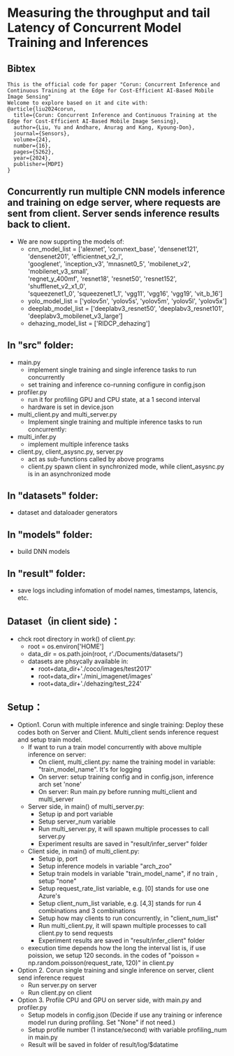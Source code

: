 # Measuring the throughput and tail Latency of Concurrent Model Training and Inferences

## Bibtex
    This is the official code for paper "Corun: Concurrent Inference and Continuous Training at the Edge for Cost-Efficient AI-Based Mobile Image Sensing"
    Welcome to explore based on it and cite with:
    @article{liu2024corun,
      title={Corun: Concurrent Inference and Continuous Training at the Edge for Cost-Efficient AI-Based Mobile Image Sensing},
      author={Liu, Yu and Andhare, Anurag and Kang, Kyoung-Don},
      journal={Sensors},
      volume={24},
      number={16},
      pages={5262},
      year={2024},
      publisher={MDPI}
    }

##  Concurrently run multiple CNN models inference and training on edge server, where requests are sent from client. Server sends inference results back to client.
   - We are now supprting the models of:
     - cnn_model_list = ['alexnet', 'convnext_base', 'densenet121', 'densenet201', 'efficientnet_v2_l', \
                    'googlenet', 'inception_v3', 'mnasnet0_5', 'mobilenet_v2', 'mobilenet_v3_small', \
                    'regnet_y_400mf', 'resnet18', 'resnet50', 'resnet152', 'shufflenet_v2_x1_0', \
                    'squeezenet1_0', 'squeezenet1_1', 'vgg11', 'vgg16', 'vgg19', 'vit_b_16']
     - yolo_model_list = ['yolov5n', 'yolov5s', 'yolov5m', 'yolov5l', 'yolov5x']
     - deeplab_model_list = ['deeplabv3_resnet50', 'deeplabv3_resnet101', 'deeplabv3_mobilenet_v3_large']
     - dehazing_model_list = ['RIDCP_dehazing']

## In "src" folder:
 - main.py
   - implement single training and single inference tasks to run concurrently
   - set training and inference co-running configure in config.json
 - profiler.py
   - run it for profiling GPU and CPU state, at a 1 second interval
   - hardware is set in device.json
 - multi_client.py and multi_server.py
   - Implement single training and multiple inference tasks to run concurrently: 
 - multi_infer.py
   - implement multiple inference tasks
 - client.py, client_asysnc.py, server.py
   - act as sub-functions called by above programs 
   - client.py spawn client in synchronized mode, while client_asysnc.py is in an asynchronized mode
## In "datasets" folder:
 - dataset and dataloader generators 
## In "models" folder:
 - build DNN models
## In "result" folder:
 - save logs including infomation of model names, timestamps, latencis, etc.

## Dataset（in client side)：
   - chck root directory in work() of client.py:
     - root = os.environ['HOME']
     - data_dir = os.path.join(root, r'./Documents/datasets/')
     - datasets are phsycally available in:
       - root+data_dir+'./coco/images/test2017'
       - root+data_dir+'./mini_imagenet/images'
       - root+data_dir+'./dehazing/test_224'
       
## Setup：
 - Option1. Corun with multiple inference and single training:
   Deploy these codes both on Server and Client. Multi_client sends inference request and setup train model.  
   - If want to run a train model concurrently with above multiple inference on server:
     - On client, multi_client.py: name the training model in variable: "train_model_name". It's for logging
     - On server: setup training config and in config.json, inference arch set 'none'
     - On server: Run main.py before running multi_client and multi_server
   - Server side, in main() of multi_server.py:
     - Setup ip and port variable
     - Setup server_num variable
     - Run multi_server.py, it will spawn multiple processes to call server.py
     - Experiment results are saved in "result/infer_server" folder   
   - Client side, in main() of multi_client.py:
     - Setup ip, port
     - Setup inference models in variable "arch_zoo"
     - Setup train models in variable "train_model_name", if no train , setup "none"
     - Setup request_rate_list variable, e.g. [0] stands for use one Azure's
     - Setup client_num_list variable, e.g. [4,3] stands for run 4 combinations and 3 combinations
     - Setup how may clients to run concurrently, in "client_num_list"
     - Run multi_client.py, it will spawn multiple processes to call client.py to send requests
     - Experiment results are saved in "result/infer_client" folder
   - execution time depends how the long the interval list is, if use poission, we setup 120 seconds.
     in the codes of "poisson = np.random.poisson(request_rate, 120)" in client.py
 - Option 2. Corun single training and single inference on server, client send inference request
   - Run server.py on server
   - Run client.py on client
 - Option 3. Profile CPU and GPU on server side, with main.py and profiler.py
   - Setup models in config.json (Decide if use any training or inference model run during profiling. Set "None" if not need.)
   - Setup profile number (1 instance/second) with variable profiling_num in main.py
   - Result will be saved in folder of result/log/$datatime

